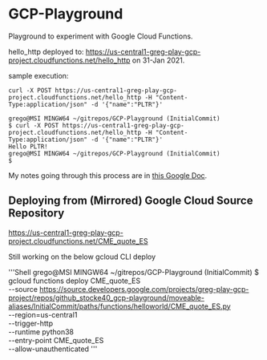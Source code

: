 # GCP-Playground

Playground to experiment with Google Cloud Functions.

hello_http deployed to:
<https://us-central1-greg-play-gcp-project.cloudfunctions.net/hello_http>
on 31-Jan 2021.

sample execution:

```Shell
curl -X POST https://us-central1-greg-play-gcp-project.cloudfunctions.net/hello_http -H "Content-Type:application/json" -d '{"name":"PLTR"}'
```

```Shell
grego@MSI MINGW64 ~/gitrepos/GCP-Playground (InitialCommit)
$ curl -X POST https://us-central1-greg-play-gcp-project.cloudfunctions.net/hello_http -H "Content-Type:application/json" -d '{"name":"PLTR"}'
Hello PLTR!
grego@MSI MINGW64 ~/gitrepos/GCP-Playground (InitialCommit)
$
```

My notes going through this process are in [this Google Doc](https://docs.google.com/document/d/1Dhes1b-NZqqArBgByggriFyyUjTLHyeNwu2VEglYkFc/edit#heading=h.fb1psvpelt68).

## Deploying from (Mirrored) Google Cloud Source Repository

https://us-central1-greg-play-gcp-project.cloudfunctions.net/CME_quote_ES

Still working on the below gcloud CLI deploy

'''Shell
grego@MSI MINGW64 ~/gitrepos/GCP-Playground (InitialCommit)
$ gcloud functions deploy CME_quote_ES \
  --source https://source.developers.google.com/projects/greg-play-gcp-project/repos/github_stocke40_gcp-playground/moveable-aliases/InitialCommit/paths/functions/helloworld/CME_quote_ES.py \
  --region=us-central1 \
  --trigger-http \
  --runtime python38 \
  --entry-point CME_quote_ES \
  --allow-unauthenticated
'''
